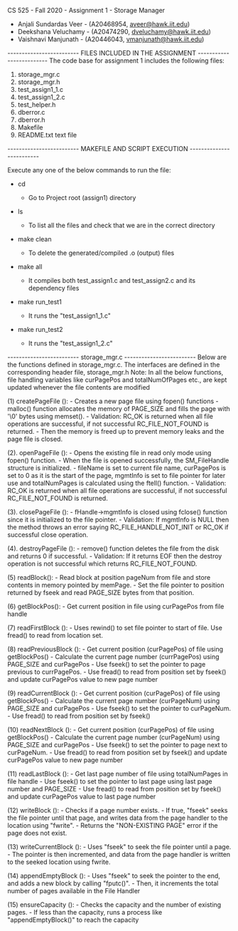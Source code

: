 CS 525 - Fall 2020 - Assignment 1 - Storage Manager
 - Anjali Sundardas Veer - (A20468954, aveer@hawk.iit.edu)
 - Deekshana Veluchamy   - (A20474290, dveluchamy@hawk.iit.edu)
 - Vaishnavi Manjunath   - (A20446043, vmanjunath@hawk.iit.edu)

------------------------- FILES INCLUDED IN THE ASSIGNMENT -------------------------
The code base for assignment 1 includes the following files:

1. storage_mgr.c
2. storage_mgr.h
3. test_assign1_1.c
4. test_assign1_2.c
5. test_helper.h
6. dberror.c
7. dberror.h
8. Makefile
9. README.txt text file

------------------------- MAKEFILE AND SCRIPT EXECUTION -------------------------

Execute any one of the below commands to run the file:

- cd 
	- Go to Project root (assign1) directory

- ls
	- To list all the files and check that we are in the correct directory
	
- make clean
	- To delete the generated/compiled .o (output) files

- make all
	- It compiles both test_assign1.c and test_assign2.c and its dependency files

- make run_test1
	- It runs the "test_assign1_1.c"

- make run_test2
	- It runs the "test_assign1_2.c"

------------------------- storage_mgr.c -------------------------
Below are the functions defined in storage_mgr.c. The interfaces are defined in the corresponding header file, storage_mgr.h
Note: In all the below functions, file handling variables like curPagePos and totalNumOfPages etc., are kept updated whenever the file contents are modified


 (1) createPageFile (): 
		- Creates a new page file using fopen() functions
        - malloc() function allocates the memory of PAGE_SIZE and fills the page with '\0' bytes using memset().
        - Validation: RC_OK is returned when all file operations are successful, if not successful RC_FILE_NOT_FOUND is returned.
        - Then the memory is freed up to prevent memory leaks and the page file is closed.

 (2). openPageFile ():
        - Opens the existing file in read only mode using fopen() function.
	    - When the file is opened successfully, the SM_FileHandle structure is initialized.
	    - fileName is set to current file name, curPagePos is set to 0 as it is the start of the page, mgmtInfo is
        set to file pointer for later use and totalNumPages is calculated using the ftell() function.
        - Validation: RC_OK is returned when all file operations are successful, if not successful RC_FILE_NOT_FOUND is returned.

 (3). closePageFile ():
        - fHandle->mgmtInfo is closed using fclose() function since it is initialized to the file pointer.
        - Validation: If mgmtInfo is NULL then the method throws an error saying RC_FILE_HANDLE_NOT_INIT or RC_OK if successful close operation.

 (4). destroyPageFile ():
        - remove() function deletes the file from the disk and returns 0 if successful.
        - Validation: If it returns EOF then the destroy operation is not successful which returns RC_FILE_NOT_FOUND.

 (5) readBlock():
	  - Read block at position pageNum from file and store contents in memory pointed by memPage.
	  - Set the file pointer to position returned by fseek and read PAGE_SIZE bytes from that position.

 (6) getBlockPos():
	  - Get current position in file using curPagePos from file handle

 (7) readFirstBlock ():
	  - Uses rewind() to set file pointer to start of file. Use fread() to read from location set.

 (8) readPreviousBlock ():
 	  - Get current position (curPagePos) of file using getBlockPos()
 	  - Calculate the current page number (currPagePos) using PAGE_SIZE and curPagePos
 	  - Use fseek() to set the pointer to page previous to currPagePos.
 	  - Use fread() to read from position set by fseek() and update curPagePos value to new page number
	
 (9) readCurrentBlock ():
  	  - Get current position (curPagePos) of file using getBlockPos()
 	  - Calculate the current page number (curPageNum) using PAGE_SIZE and curPagePos
 	  - Use fseek() to set the pointer to curPageNum.
 	  - Use fread() to read from position set by fseek()

 (10) readNextBlock ():
	   - Get current position (curPagePos) of file using getBlockPos()
 	   - Calculate the current page number (curPageNum) using PAGE_SIZE and curPagePos
 	   - Use fseek() to set the pointer to page next to curPageNum.
 	   - Use fread() to read from position set by fseek() and update curPagePos value to new page number

 (11) readLastBlock ():
       - Get last page number of file using totalNumPages in file handle
 	   - Use fseek() to set the pointer to last page using last page number and PAGE_SIZE
 	   - Use fread() to read from position set by fseek() and update curPagePos value to last page number

 (12) writeBlock ():
		- Checks if a page number exists.
		- If true, "fseek" seeks the file pointer until that page, and writes data from the page handler to the location using "fwrite".
		- Returns the "NON-EXISTING PAGE" error if the page does not exist.

 (13) writeCurrentBlock ():
		- Uses "fseek" to seek the file pointer until a page. 
		- The pointer is then incremented, and data from the page handler is written to the seeked location using fwrite.

 (14) appendEmptyBlock ():
		- Uses "fseek" to seek the pointer to the end, and adds a new block by calling "fputc()".
		- Then, it increments the total number of pages available in the File Handler
	
 (15) ensureCapacity ():
		- Checks the capacity and the number of existing pages. 
		- If less than the capacity, runs a process like "appendEmptyBlock()" to reach the capacity

